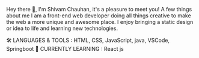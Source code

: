 

Hey there 👋, I'm Shivam Chauhan, it's a pleasure to meet you!
A few things about me
I am a front-end web developer doing all things creative to make the web a more unique and awesome place.
I enjoy bringing a static design or idea to life and learning new technologies.


🛠️ LANGUAGES & TOOLS :
HTML, CSS, JavaScript,  java, VSCode, Springboot 
📖 CURRENTLY LEARNING :
 React js



